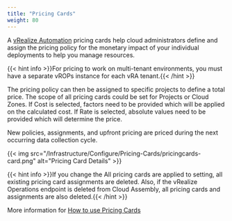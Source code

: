 ```yaml
---
title: "Pricing Cards"
weight: 80
---
```


A [vRealize Automation](https://www.vmware.com/products/vrealize-automation.html) pricing cards help cloud administrators define and assign the pricing policy for the monetary impact of your individual deployments to help you manage resources.

{{< hint info >}}For pricing to work on multi-tenant environments, you must have a separate vROPs instance for each vRA tenant.{{< /hint >}}

The pricing policy can then be assigned to specific projects to define a total price. The scope of all pricing cards could be set for Projects or Cloud Zones.
If Cost is selected, factors need to be provided which will be applied on the calculated cost.
If Rate is selected, absolute values need to be provided which will determine the price. 

New policies, assignments, and upfront pricing are priced during the next occurring data collection cycle.

{{< img src="/Infrastructure/Configure/Pricing-Cards/pricingcards-card.png" alt="Pricing Card Details" >}}

{{< hint info >}}If you change the All pricing cards are applied to setting, all existing pricing card assignments are deleted. Also, if the vRealize Operations endpoint is deleted from Cloud Assembly, all pricing cards and assignments are also deleted.{{< /hint >}}

More information for [How to use Pricing Cards](https://docs.vmware.com/en/vRealize-Automation/8.4/Using-and-Managing-Cloud-Assembly/GUID-376DBE2D-CDC1-4D90-8A6E-C0CCC61621B7.html?hWord=N4IghgNiBcIA4CcCWBjApgAhWBATAziAL5A)



